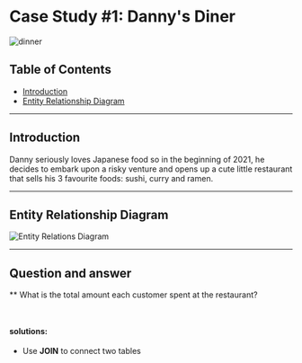 # Case Study #1: Danny's Diner
![dinner](https://github.com/ianfang0131/8-week-SQL-Challenge/assets/124013330/61a9174d-e3f5-4219-b9bf-9b7e2d4cdebe)


## Table of Contents

- [Introduction](#introduction)
- [Entity Relationship Diagram](#entity-relationship-diagram)
***
## Introduction
Danny seriously loves Japanese food so in the beginning of 2021, he decides to embark upon a risky venture and opens up a cute little restaurant that sells his 3 favourite foods: sushi, curry and ramen.

***
## Entity Relationship Diagram
![Entity Relations Diagram](https://github.com/ianfang0131/8-week-SQL-Challenge/assets/124013330/eef59e02-f2b6-4f9c-aae6-beb98ac5748e)
***
## Question and answer
  ** What is the total amount each customer spent at the restaurant?
  ````sql



````
#### solutions:
- Use **JOIN** to connect two tables

